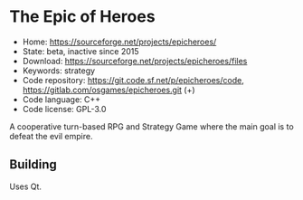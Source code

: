 # The Epic of Heroes

- Home: https://sourceforge.net/projects/epicheroes/
- State: beta, inactive since 2015
- Download: https://sourceforge.net/projects/epicheroes/files
- Keywords: strategy
- Code repository: https://git.code.sf.net/p/epicheroes/code, https://gitlab.com/osgames/epicheroes.git (+)
- Code language: C++
- Code license: GPL-3.0

A cooperative turn-based RPG and Strategy Game where the main goal is to defeat the evil empire.

## Building

Uses Qt.
